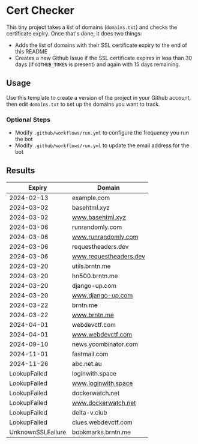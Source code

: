 # Cert Checker

This tiny project takes a list of domains (`domains.txt`) and checks the certificate expiry. Once that's done, it does two things:

- Adds the list of domains with their SSL certificate expiry to the end of this README
- Creates a new Github Issue if the SSL certificate expires in less than 30 days (if `GITHUB_TOKEN` is present) and again with 15 days remaining.


## Usage

Use this template to create a version of the project in your Github account, then edit `domains.txt` to set up the domains you want to track.


### Optional Steps

- Modify `.github/workflows/run.yml` to configure the frequency you run the bot
- Modify `.github/workflows/run.yml` to update the email address for the bot

## Results

| Expiry    | Domain   |
|-----------|----------|
| 2024-02-13 | example.com |
| 2024-03-02 | basehtml.xyz |
| 2024-03-02 | www.basehtml.xyz |
| 2024-03-06 | runrandomly.com |
| 2024-03-06 | www.runrandomly.com |
| 2024-03-06 | requestheaders.dev |
| 2024-03-06 | www.requestheaders.dev |
| 2024-03-20 | utils.brntn.me |
| 2024-03-20 | hn500.brntn.me |
| 2024-03-20 | django-up.com |
| 2024-03-20 | www.django-up.com |
| 2024-03-22 | brntn.me |
| 2024-03-22 | www.brntn.me |
| 2024-04-01 | webdevctf.com |
| 2024-04-01 | www.webdevctf.com |
| 2024-09-10 | news.ycombinator.com |
| 2024-11-01 | fastmail.com |
| 2024-11-26 | abc.net.au |
| LookupFailed | loginwith.space |
| LookupFailed | www.loginwith.space |
| LookupFailed | dockerwatch.net |
| LookupFailed | www.dockerwatch.net |
| LookupFailed | delta-v.club |
| LookupFailed | clues.webdevctf.com |
| UnknownSSLFailure | bookmarks.brntn.me |
